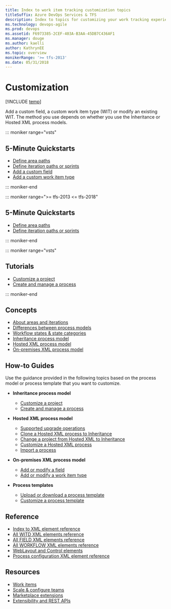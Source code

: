 ```yaml
---
title: Index to work item tracking customization topics
titleSuffix: Azure DevOps Services & TFS   
description: Index to topics for customizing your work tracking experience in Azure DevOps Services & Team Foundation Server 
ms.technology: devops-agile
ms.prod: devops
ms.assetid: F6973385-2CEF-403A-B3AA-45DB7C436AF1
ms.manager: douge
ms.author: kaelli
author: KathrynEE
ms.topic: overview
monikerRange: '>= tfs-2013'
ms.date: 05/31/2018
---
```


# Customization  

[!INCLUDE [temp](../_shared/version-vsts-tfs-all-versions.md)]

Add a custom field, a custom work item type (WIT) or modify an existing WIT. The method you use depends on whether you use the Inheritance or Hosted XML process models.  


::: moniker range="vsts"
## 5-Minute Quickstarts  

- [Define area paths](../organizations/settings/set-area-paths.md?toc=/vsts/reference/toc.json&bc=/vsts/reference/breadcrumb/toc.json)
- [Define iteration paths or sprints](../organizations/settings/set-iteration-paths-sprints.md?toc=/vsts/reference/toc.json&bc=/vsts/reference/breadcrumb/toc.json) 
- [Add a custom field](../organizations/settings/work/add-custom-field.md?toc=/vsts/reference/toc.json&bc=/vsts/reference/breadcrumb/toc.json)   
- [Add a custom work item type](../organizations/settings/work/add-custom-wit.md?toc=/vsts/reference/toc.json&bc=/vsts/reference/breadcrumb/toc.json)   

::: moniker-end

::: moniker range=">= tfs-2013 <= tfs-2018"
## 5-Minute Quickstarts  

- [Define area paths](../organizations/settings/set-area-paths.md?toc=/vsts/reference/toc.json&bc=/vsts/reference/breadcrumb/toc.json)
- [Define iteration paths or sprints](../organizations/settings/set-iteration-paths-sprints.md?toc=/vsts/reference/toc.json&bc=/vsts/reference/breadcrumb/toc.json) 

::: moniker-end

::: moniker range="vsts"
## Tutorials 
- [Customize a project](../organizations/settings/work/customize-process.md?toc=/vsts/reference/toc.json&bc=/vsts/reference/breadcrumb/toc.json)   
- [Create and manage a process](../organizations/settings/work/manage-process.md?toc=/vsts/reference/toc.json&bc=/vsts/reference/breadcrumb/toc.json) 

::: moniker-end

## Concepts

- [About areas and iterations](../organizations/settings/about-areas-iterations.md?toc=/vsts/reference/toc.json&bc=/vsts/reference/breadcrumb/toc.json)  
- [Differences between process models](../organizations/settings/work/import-process/differences.md) 
- [Workflow states & state categories](../boards/work-items/workflow-and-state-categories.md)
- [Inheritance process model](../organizations/settings/work/inheritance-process-model.md?toc=/vsts/reference/toc.json&bc=/vsts/reference/breadcrumb/toc.json)   
- [Hosted XML process model](../organizations/settings/work/hosted-xml-process-model.md)  
- [On-premises XML process model](on-premises-xml-process-model.md)  


## How-to Guides

Use the guidance provided in the following topics based on the process model or process template that you want to customize.  

- **Inheritance process model**
	- [Customize a project](../organizations/settings/work/customize-process.md?toc=/vsts/reference/toc.json&bc=/vsts/reference/breadcrumb/toc.json)     
	- [Create and manage a process](../organizations/settings/work/manage-process.md?toc=/vsts/reference/toc.json&bc=/vsts/reference/breadcrumb/toc.json)    

- **Hosted XML process model**
	- [Supported upgrade operations](../organizations/settings/work/upgrade-support-hosted-to-inherited.md?toc=/vsts/reference/toc.json&bc=/vsts/reference/breadcrumb/toc.json)
	- [Clone a Hosted XML process to Inheritance](../organizations/settings/work/upgrade-hosted-to-inherited.md?toc=/vsts/reference/toc.json&bc=/vsts/reference/breadcrumb/toc.json)  
	- [Change a project from Hosted XML to Inheritance](../organizations/settings/work/change-process-from-hosted-to-inherited.md?toc=/vsts/reference/toc.json&bc=/vsts/reference/breadcrumb/toc.json)  
	- [Customize a Hosted XML process](../organizations/settings/work/import-process/customize-process.md)  
    - [Import a process](../organizations/settings/work/import-process/import-process.md)

- **On-premises XML process model**
    - [Add or modify a field](add-modify-field.md)
    - [Add or modify a work item type](add-modify-wit.md)

- **Process templates**
    - [Upload or download a process template](../boards/work-items/guidance/manage-process-templates.md?toc=/vsts/reference/toc.json&bc=/vsts/reference/breadcrumb/toc.json)
    - [Customize a process template](./process-templates/customize-process.md)  

## Reference  
  
- [Index to XML element reference](xml/xml-element-reference.md) 
- [All WITD XML elements reference](xml/all-witd-xml-elements-reference.md)
- [All FIELD XML elements reference](xml/all-field-xml-elements-reference.md)  
- [All WORKFLOW XML elements reference](xml/all-workflow-xml-elements-reference.md) 
- [WebLayout and Control elements](xml/weblayout-xml-elements.md)
- [Process configuration XML element reference](xml/process-configuration-xml-element.md)

 
## Resources 

- [Work items](../boards/work-items/index.md)
- [Scale & configure teams](../organizations/settings/index.md)
- [Marketplace extensions](../marketplace/install-vsts-extension.md)
- [Extensibility and REST APIs](../extend/overview.md) 
